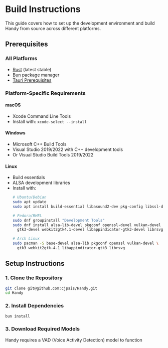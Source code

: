 # Build Instructions

This guide covers how to set up the development environment and build Handy from source across different platforms.

## Prerequisites

### All Platforms
- [Rust](https://rustup.rs/) (latest stable)
- [Bun](https://bun.sh/) package manager
- [Tauri Prerequisites](https://tauri.app/start/prerequisites/)

### Platform-Specific Requirements

#### macOS
- Xcode Command Line Tools
- Install with: `xcode-select --install`

#### Windows  
- Microsoft C++ Build Tools
- Visual Studio 2019/2022 with C++ development tools
- Or Visual Studio Build Tools 2019/2022

#### Linux
- Build essentials
- ALSA development libraries
- Install with:
  ```bash
  # Ubuntu/Debian
  sudo apt update
  sudo apt install build-essential libasound2-dev pkg-config libssl-dev libvulkan-dev vulkan-tools glslc libgtk-3-dev libwebkit2gtk-4.1-dev libayatana-appindicator3-dev librsvg2-dev patchelf

  # Fedora/RHEL
  sudo dnf groupinstall "Development Tools"
  sudo dnf install alsa-lib-devel pkgconf openssl-devel vulkan-devel \
    gtk3-devel webkit2gtk4.1-devel libappindicator-gtk3-devel librsvg2-devel

  # Arch Linux
  sudo pacman -S base-devel alsa-lib pkgconf openssl vulkan-devel \
    gtk3 webkit2gtk-4.1 libappindicator-gtk3 librsvg
  ```

## Setup Instructions

### 1. Clone the Repository
```bash
git clone git@github.com:cjpais/Handy.git
cd Handy
```

### 2. Install Dependencies
```bash
bun install
```

### 3. Download Required Models
Handy requires a VAD (Voice Activity Detection) model to function
